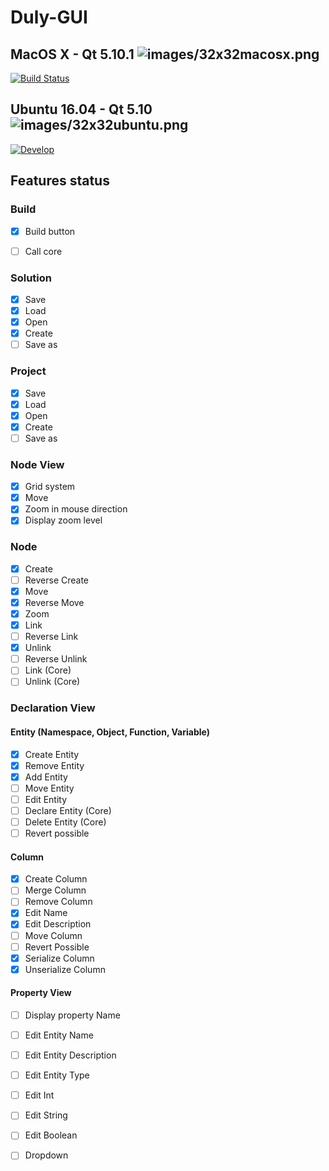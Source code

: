 # Duly-GUI
## MacOS X - Qt 5.10.1 ![images/32x32macosx.png](https://github.com/Nicolas-Constanty/Duly-GUI/blob/develop/images/32x32macosx.png?raw=true)
[![Build Status](https://travis-ci.com/Nicolas-Constanty/Duly-GUI.svg?token=nS1bLRrsrvVj2arQnySY&branch=develop)](https://travis-ci.com/Nicolas-Constanty/Duly-GUI)


## Ubuntu 16.04 - Qt 5.10 ![images/32x32ubuntu.png](https://github.com/Nicolas-Constanty/Duly-GUI/blob/develop/images/32x32ubuntu.png?raw=true)
[![Develop](https://circleci.com/gh/Nicolas-Constanty/Duly-GUI/tree/develop.svg?style=shield&circle-token=8efe136465c22c6ebdc99f33f34bb7e702539ec9)](https://circleci.com/gh/Nicolas-Constanty/Duly-GUI/tree/develop)

## Features status

### Build
- [x] Build button
- [ ] Call core


### Solution
- [x] Save
- [x] Load
- [x] Open
- [x] Create
- [ ] Save as

### Project
- [x] Save
- [x] Load
- [x] Open
- [x] Create
- [ ] Save as

### Node View
- [x] Grid system
- [x] Move
- [x] Zoom in mouse direction
- [x] Display zoom level

### Node
- [x] Create
- [ ] Reverse Create
- [x] Move
- [x] Reverse Move
- [x] Zoom
- [x] Link
- [ ] Reverse Link
- [x] Unlink
- [ ] Reverse Unlink
- [ ] Link (Core)
- [ ] Unlink (Core)

### Declaration View

#### Entity (Namespace, Object, Function, Variable)
- [x] Create Entity
- [x] Remove Entity
- [x] Add Entity
- [ ] Move Entity
- [ ] Edit Entity
- [ ] Declare Entity (Core)
- [ ] Delete Entity (Core)
- [ ] Revert possible

#### Column
  
- [x] Create Column
- [ ] Merge Column
- [ ] Remove Column
- [x] Edit Name
- [x] Edit Description
- [ ] Move Column
- [ ] Revert Possible
- [x] Serialize Column
- [x] Unserialize Column

#### Property View
- [ ] Display property Name
- [ ] Edit Entity Name
- [ ] Edit Entity Description
- [ ] Edit Entity Type
- [ ] Edit Int
- [ ] Edit String
- [ ] Edit Boolean
- [ ] Dropdown


